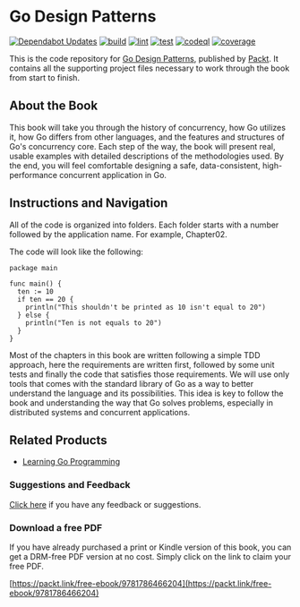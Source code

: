 # Go Design Patterns
[![Dependabot Updates](https://github.com/ibiscum/Go-Design-Patterns/actions/workflows/dependabot/dependabot-updates/badge.svg)](https://github.com/ibiscum/Go-Design-Patterns/actions/workflows/dependabot/dependabot-updates)
[![build](https://github.com/ibiscum/Go-Design-Patterns/actions/workflows/build.yml/badge.svg)](https://github.com/ibiscum/Go-Design-Patterns/actions/workflows/build.yml)
[![lint](https://github.com/ibiscum/Go-Design-Patterns/actions/workflows/lint.yml/badge.svg)](https://github.com/ibiscum/Go-Design-Patterns/actions/workflows/lint.yml)
[![test](https://github.com/ibiscum/Go-Design-Patterns/actions/workflows/test.yml/badge.svg)](https://github.com/ibiscum/Go-Design-Patterns/actions/workflows/test.yml)
[![codeql](https://github.com/ibiscum/Go-Design-Patterns/actions/workflows/codeql.yml/badge.svg)](https://github.com/ibiscum/Go-Design-Patterns/actions/workflows/codeql.yml)
[![coverage](https://github.com/ibiscum/Go-Design-Patterns/actions/workflows/coverage.yml/badge.svg)](https://github.com/ibiscum/Go-Design-Patterns/actions/workflows/coverage.yml)

This is the code repository for [Go Design Patterns](https://www.packtpub.com/en-us/product/go-design-patterns-9781786461902), published by [Packt](https://www.packtpub.com/en-us). It contains all the supporting project files necessary to work through the book from start to finish.

## About the Book
This book will take you through the history of concurrency, how Go utilizes it, how Go differs from other languages, and the features and structures of Go's concurrency core. Each step of the way, the book will present real, usable examples with detailed descriptions of the methodologies used. By the end, you will feel comfortable designing a safe, data-consistent, high-performance concurrent application in Go.

## Instructions and Navigation
All of the code is organized into folders. Each folder starts with a number followed by the application name. For example, Chapter02.

The code will look like the following:

```
package main

func main() {
  ten := 10
  if ten == 20 {
    println("This shouldn't be printed as 10 isn't equal to 20")
  } else {
    println("Ten is not equals to 20")
  }
}
```

Most of the chapters in this book are written following a simple TDD approach, here the requirements are written first, followed by some unit tests and finally the code that satisfies those requirements. We will use only tools that comes with the standard library of Go as a way to better understand the language and its possibilities. This idea is key to follow the book and understanding the way that Go solves problems, especially in distributed systems and concurrent applications.

## Related Products
* [Learning Go Programming](https://www.packtpub.com/en-us/product/learning-go-programming-9781784392338)

### Suggestions and Feedback
[Click here](https://docs.google.com/forms/d/e/1FAIpQLSe5qwunkGf6PUvzPirPDtuy1Du5Rlzew23UBp2S-P3wB-GcwQ/viewform) if you have any feedback or suggestions.

### Download a free PDF
If you have already purchased a print or Kindle version of this book, you can get a DRM-free PDF version at no cost. Simply click on the link to claim your free PDF.

[https://packt.link/free-ebook/9781786466204](https://packt.link/free-ebook/9781786466204)